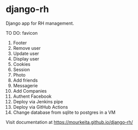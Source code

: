 # django-rh

Django app for RH management.

TO DO:
favicon
1. Footer
2. Remove user
3. Update user
4. Display user
5. Cookies
6. Session
7. Photo
8. Add friends
9. Messagerie
10. Add Companies
11. Authent Facebook
12. Deploy via Jenkins pipe
13. Deploy via GitHub Actions
14. Change database from sqlite to postgres in a VM

Visit documentation at https://mourkeita.github.io/django-rh/
